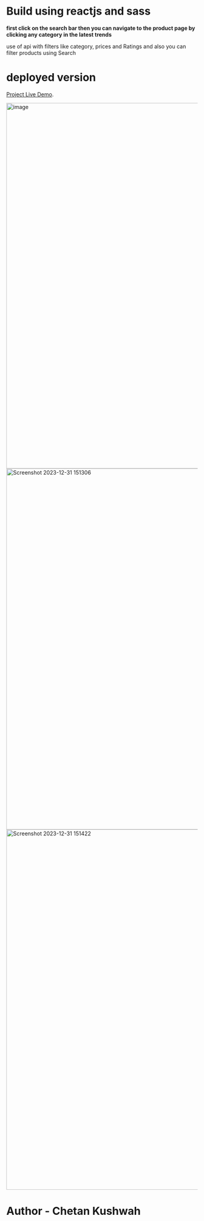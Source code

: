 # Build using reactjs and sass

  **first click on the search bar then you can navigate to the product page by clicking any category in the latest trends**
  
  use of api with filters like category, prices and Ratings and also you can filter products using Search 


# deployed version 

   [Project Live Demo](https://dev.d2ogbes24hy3xv.amplifyapp.com/).
   
<img width="960" alt="image" src="https://github.com/chetankush/fashionstore-webapp/assets/78559285/c07c9638-85ef-4e75-b116-94f509d57c95">

<img width="948" alt="Screenshot 2023-12-31 151306" src="https://github.com/chetankush/fashionstore-webapp/assets/78559285/4ab9be6b-a04f-46f4-8340-e0dc69396e31">

<img width="946" alt="Screenshot 2023-12-31 151422" src="https://github.com/chetankush/fashionstore-webapp/assets/78559285/e4087f98-3098-40c3-863b-b3f44f5a694b">


# Author - Chetan Kushwah

